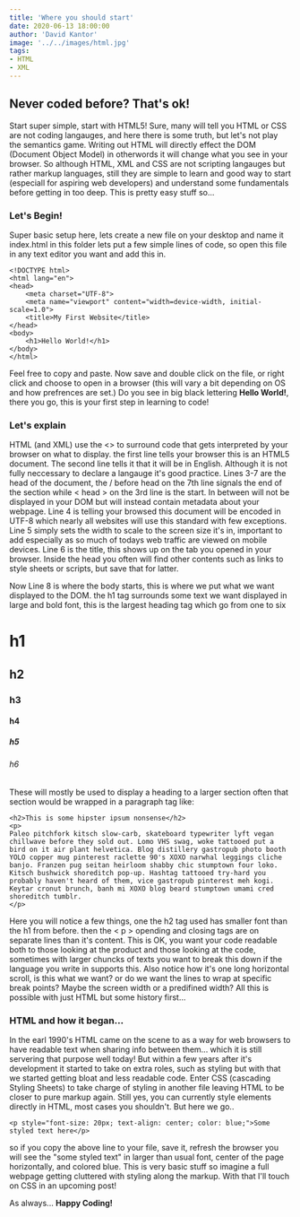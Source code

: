 ```yaml
---
title: 'Where you should start'
date: 2020-06-13 18:00:00
author: 'David Kantor'
image: '../../images/html.jpg'
tags:
- HTML
- XML
---
```


## Never coded before? That's ok!
Start super simple, start with HTML5! Sure, many will tell you HTML or CSS are not coding langauges, and here there is some truth, but let's not play the semantics game. Writing out HTML will directly effect the DOM (Document Object Model) in otherwords it will change what you see in your browser. So although HTML, XML and CSS are not scripting langauges but rather markup languages, still they are simple to learn and good way to start (especiall for aspiring web developers) and understand some fundamentals before getting in too deep. This is pretty easy stuff so...

### Let's Begin!
Super basic setup here, lets create a new file on your desktop and name it 
    index.html
in this folder lets put a few simple lines of code, so open this file in any text editor you want and add this in.
```
<!DOCTYPE html>
<html lang="en">
<head>
    <meta charset="UTF-8">
    <meta name="viewport" content="width=device-width, initial-scale=1.0">
    <title>My First Website</title>
</head>
<body>
    <h1>Hello World!</h1>
</body>
</html>
```
Feel free to copy and paste. Now save and double click on the file, or right click and choose to open in a browser (this will vary a bit depending on OS and how prefrences are set.)
Do you see in big black lettering **Hello World!**, there you go, this is your first step in learning to code!

### Let's explain
HTML (and XML) use the <> to surround code that gets interpreted by your browser on what to display. the first line tells your browser this is an HTML5 document. The second line tells it that it will be in English. Although it is not fully neccessary to declare a langauge it's good practice. Lines 3-7 are the head of the document, the / before head on the 7th line signals the end of the section while < head > on the 3rd line is the start. In between will not be displayed in your DOM but will instead contain metadata about your webpage. Line 4 is telling your browsed this document will be encoded in UTF-8 which nearly all websites will use this standard with few exceptions. Line 5 simply sets the width to scale to the screen size it's in, important to add especially as so much of todays web traffic are viewed on mobile devices. Line 6 is the title, this shows up on the tab you opened in your browser. 
Inside the head you often will find other contents such as links to style sheets or scripts, but save that for latter.

Now Line 8 is where the body starts, this is where we put what we want displayed to the DOM. the h1 tag surrounds some text we want displayed in large and bold font, this is the largest heading tag which go from one to six

# h1
## h2
### h3
#### h4
##### h5
###### h6

These will mostly be used to display a heading to a larger section often that section would be wrapped in a paragraph tag like:
```
<h2>This is some hipster ipsum nonsense</h2>
<p>
Paleo pitchfork kitsch slow-carb, skateboard typewriter lyft vegan chillwave before they sold out. Lomo VHS swag, woke tattooed put a bird on it air plant helvetica. Blog distillery gastropub photo booth YOLO copper mug pinterest raclette 90's XOXO narwhal leggings cliche banjo. Franzen pug seitan heirloom shabby chic stumptown four loko. Kitsch bushwick shoreditch pop-up. Hashtag tattooed try-hard you probably haven't heard of them, vice gastropub pinterest meh kogi. Keytar cronut brunch, banh mi XOXO blog beard stumptown umami cred shoreditch tumblr.
</p>
```
Here you will notice a few things, one the h2 tag used has smaller font than the h1 from before. then the < p > opending and closing tags are on separate lines than it's content. This is OK, you want your code readable both to those looking at the product and those looking at the code, sometimes with larger chuncks of texts you want to break this down if the language you write in supports this. Also notice how it's one long horizontal scroll, is this what we want? or do we want the lines to wrap at specific break points? Maybe the screen width or a predifined width? All this is possible with just HTML but some history first...

### HTML and how it began...
In the earl 1990's HTML came on the scene to as a way for web browsers to have readable text when sharing info between them... which it is still servering that purpose well today! But within a few years after it's development it started to take on extra roles, such as styling but with that we started getting bloat and less readable code. Enter CSS (cascading Styling Sheets) to take charge of styling in another file leaving HTML to be closer to pure markup again. Still yes, you can currently style elements directly in HTML, most cases you shouldn't. But here we go..
```
<p style="font-size: 20px; text-align: center; color: blue;">Some styled text here</p>
```
so if you copy the above line to your file, save it, refresh the browser you will see the "some styled text" in larger than usual font, center of the page horizontally, and colored blue. This is very basic stuff so imagine a full webpage getting cluttered with styling along the markup. With that I'll touch on CSS in an upcoming post!

As always...
**Happy Coding!**

